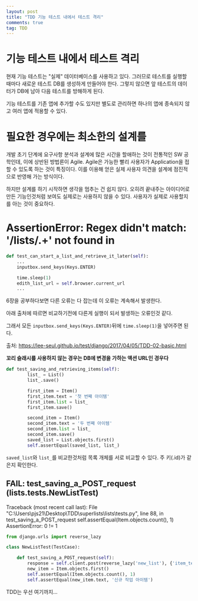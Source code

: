 ```yaml
---
layout: post
title: "TDD 기능 테스트 내에서 테스트 격리"
comments: true
tag: TDD
---
```


# 기능 테스트 내에서 테스트 격리

현재 기능 테스트는 "실제" 데이터베이스를 사용하고 있다. 그러므로 테스트를 실행할 때마다 새로운 테스트 DB를 생성하게 만들어야 한다. 그렇지 않으면 앞 테스트의 데이터가 DB에 남아 다음 테스트를 방해하게 된다.

기능 테스트를 기존 앱에 추가할 수도 있지만 별도로 관리하면 하나의 앱에 종속되지 않고 여러 앱에 적용할 수 있다.

# 필요한 경우에는 최소한의 설계를

개발 초기 단계에 요구사항 분석과 설계에 많은 시간을 할애하는 것이 전통적인 SW 공학인데, 이에 상반된 방법론이 Agile. Agile은 가능한 빨리 사용자가 Application을 접할 수 있도록 하는 것이 특징이다. 이를 이용해 얻은 실제 사용자 의견을 설계에 점진적으로 반영해 가는 방식이다.

하지만 설계를 하기 시작하면 생각을 멈추는 건 쉽지 않다. 오히려 끝내주는 아이디어로 만든 기능인것처럼 보여도 실제로는 사용하지 않을 수 있다. 사용자가 실제로 사용할지를 아는 것이 중요하다.


# AssertionError: Regex didn't match: '/lists/.+' not found in 

```python 
def test_can_start_a_list_and_retrieve_it_later(self):
    ...
    inputbox.send_keys(Keys.ENTER)

    time.sleep(1)
    edith_list_url = self.browser.current_url
    ...
```

6장을 공부하다보면 다른 오류는 다 잡는데 이 오류는 계속해서 발생한다.

아래 출처에 따르면 비교하기전에 다른게 실행이 되서 발생하는 오류인것 같다.

그래서 모든 `inputbox.send_keys(Keys.ENTER)`뒤에 `time.sleep(1)`을 넣어주면 된다.

출처: <https://lee-seul.github.io/test/django/2017/04/05/TDD-02-basic.html>


**꼬리 슬래시를 사용하지 않는 경우는 DB에 변경을 가하는 액션 URL인 경우다**

```python
def test_saving_and_retrieving_items(self):
        list_ = List()
        list_.save()

        first_item = Item()
        first_item.text = '첫 번째 아이템'
        first_item.list = list_
        first_item.save()

        second_item = Item()
        second_item.text = '두 번째 아이템'
        second_item.list = list_
        second_item.save()
        saved_list = List.objects.first()
        self.assertEqual(saved_list, list_)
```

`saved_list`와 `list_`를 비교한것처럼 목록 개체를 서로 비교할 수 있다. 주 키(.id)가 같은지 확인한다.



FAIL: test_saving_a_POST_request (lists.tests.NewListTest)
----------------------------------------------------------------------
Traceback (most recent call last):
  File "C:\Users\pjs21\Desktop\TDD\superlists\lists\tests.py", line 88, in test_saving_a_POST_request
    self.assertEqual(Item.objects.count(), 1)
AssertionError: 0 != 1



```python
from django.urls import reverse_lazy

class NewListTest(TestCase):

    def test_saving_a_POST_request(self):
        response = self.client.post(reverse_lazy('new_list'), {'item_text': '신규 작업 아이템'})
        new_item = Item.objects.first()
        self.assertEqual(Item.objects.count(), 1)
        self.assertEqual(new_item.text, '신규 작업 아이템')
```

TDD는 우선 여기까지...